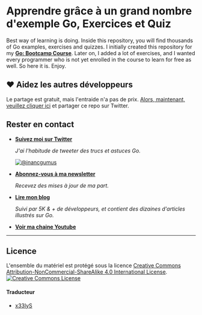 # Apprendre grâce à un grand nombre d'exemple Go, Exercices et Quiz

Best way of learning is doing. Inside this repository, you will find thousands of Go examples, exercises and quizzes. I initially created this repository for my **[Go: Bootcamp Course](https://www.udemy.com/course/learn-go-the-complete-bootcamp-course-golang/?referralCode=5CE6EB34E2B1EF4A7D37)**. Later on, I added a lot of exercises, and I wanted every programmer who is not yet enrolled in the course to learn for free as well. So here it is. Enjoy.


## ❤️ Aidez les autres développeurs

Le partage est gratuit, mais l'entraide n'a pas de prix. [Alors, maintenant, veuillez cliquer ici](https://twitter.com/intent/tweet?text=I%27m%20learning%20%23golang%20with%201000%2B%20hand-crafted%20examples%2C%20exercises%2C%20and%20quizzes.&url=https://github.com/inancgumus/learngo&via=inancgumus) et partager ce repo sur Twitter.

## Rester en contact

* **[Suivez moi sur Twitter](https://twitter.com/inancgumus)**

  _J'ai l'habitude de tweeter des trucs et astuces Go._

  [![@inancgumus](https://img.shields.io/twitter/follow/inancgumus.svg?style=social&label=@inancgumus)](https://twitter.com/inancgumus)

* **[Abonnez-vous à ma newsletter](https://eepurl.com/c4DMNX)**

  _Recevez des mises à jour de ma part._

* **[Lire mon blog](https://blog.learngoprogramming.com)**

  _Suivi par 5K & + de développeurs, et contient des dizaines d'articles illustrés sur Go._

* **[Voir ma chaine Youtube](https://www.youtube.com/channel/UCYxepZhtnFIVRh8t5H_QAdg?view_as=subscriber)**

---

## Licence
L'ensemble du matériel est protégé sous la licence <a rel="license" href="https://creativecommons.org/licenses/by-nc-sa/4.0/">Creative Commons Attribution-NonCommercial-ShareAlike 4.0 International License</a>.<br/>
<a rel="license" href="https://creativecommons.org/licenses/by-nc-sa/4.0/"><img alt="Creative Commons License" style="border-width:0" src="https://i.creativecommons.org/l/by-nc-sa/4.0/88x31.png"/></a>


#### Traducteur

- [x33lyS](https://github.com/x33lyS)